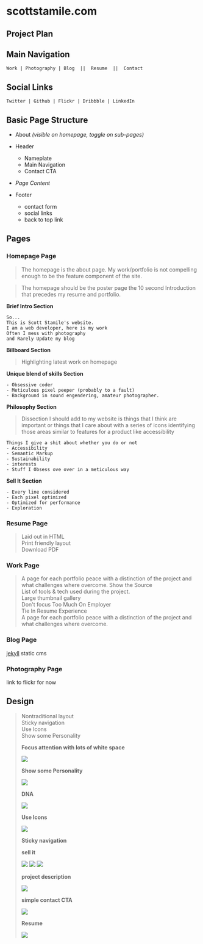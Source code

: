 # scottstamile.com

## Project Plan

## Main Navigation

    Work | Photography | Blog  ||  Resume  ||  Contact

## Social Links

    Twitter | Github | Flickr | Dribbble | LinkedIn

## Basic Page Structure

* About *(visible on homepage, toggle on sub-pages)*

* Header
    * Nameplate
    * Main Navigation
    * Contact CTA

* *Page Content*

* Footer
    * contact form
    * social links
    * back to top link

## Pages

### Homepage Page

> The homepage is the about page. My work/portfolio is not compelling enough to be the feature component of the site.  

> The homepage should be the poster page the 10 second Introduction that precedes my resume and portfolio.

**Brief Intro Section**

    So...  
    This is Scott Stamile's website.  
    I am a web developer, here is my work  
    Often I mess with photography  
    and Rarely Update my blog

**Billboard Section**

> Highlighting latest work on homepage

**Unique blend of skills Section**

    - Obsessive coder
    - Meticulous pixel peeper (probably to a fault)
    - Background in sound engendering, amateur photographer.

**Philosophy Section**

> Dissection I should add to my website is things that I think are important or things that I care about with a series of icons identifying those areas similar to features for a product like accessibility

    Things I give a shit about whether you do or not
    - Accessibility
    - Semantic Markup
    - Sustainability
    - interests
    - Stuff I Obsess ove over in a meticulous way

**Sell It Section**

    - Every line considered  
    - Each pixel optimized  
    - Optimized for performance  
    - Exploration  

### Resume Page

> Laid out in HTML  
> Print friendly layout  
> Download PDF

### Work Page

> A page for each portfolio peace with a distinction of the project and what challenges where overcome.
> Show the Source  
> List of tools & tech used during the project.  
> Large thumbnail gallery  
> Don't focus Too Much On Employer  
> Tie In Resume Experience  
> A page for each portfolio peace with a distinction of the project and what challenges where overcome.


### Blog Page

[jekyll](http://jekyllrb.com) static cms

### Photography Page

link to flickr for now

## Design

> Nontraditional layout  
> Sticky navigation  
> Use Icons  
> Show some Personality  
> 
> **Focus attention with lots of white space**
> 
> ![][whitespace]
> 
> **Show some Personality**
> 
> ![][personality]
> 
> **DNA**
> 
> ![][dna]
> 
> **Use Icons**
> 
> ![][icons]
> 
> **Sticky navigation**
> 
> **sell it**
> 
> ![][sell] ![][sell2] ![][sell3]
> 
> **project description**
> 
> ![][project]
> 
> **simple contact CTA**
> 
> ![][cta]
> 
> **Resume**
> 
> ![][resume]

[resume]: https://www.evernote.com/shard/s1/sh/b845eb1f-09a7-4209-a3ea-724aef8da41b/39baf0c3093306b27ab3a35323ae127f/deep/0/Screenshot%203/18/13%202:12%20PM.jpg
[personality]: https://www.evernote.com/shard/s1/sh/58dc9f29-ea18-4fb7-bc7f-2677e55b3d39/0af5310349982e117a5e883a862e0b24/deep/0/Screenshot%203/18/13%201:46%20PM.jpg
[dna]: https://www.evernote.com/shard/s1/sh/b845eb1f-09a7-4209-a3ea-724aef8da41b/39baf0c3093306b27ab3a35323ae127f/deep/0/Screenshot%203/18/13%202:12%20PM.jpg
[cta]: https://www.evernote.com/shard/s1/sh/bc5f98a8-d99b-4822-90e7-e3f1e4f6833e/6cdd8d6cd72ff9b3a5fd628d851355f6/deep/0/Screenshot%203/18/13%202:14%20PM.jpg
[sell2]: https://www.evernote.com/shard/s1/sh/28bf60b4-9e76-43b9-9b7a-5ffaee190c5b/fbd6cf9cfc01bdfe1329e52a66cd7095/deep/0/Screenshot%203/18/13%202:10%20PM.jpg
[whitespace]: https://www.evernote.com/shard/s1/sh/5b3afac4-26f1-4636-a964-f526da9954ad/9565efd176ad44644b74e868dd18f4f9/deep/0/Screenshot%203/18/13%201:22%20PM.jpg
[project]: https://www.evernote.com/shard/s1/sh/2dfd280d-c90c-416e-94e6-e8720860e03f/c65dc6ceb8a3208063487f587dee2cc2/deep/0/Screenshot%203/18/13%202:19%20PM.jpg
[icons]: https://www.evernote.com/shard/s1/sh/e95206fe-65d9-4160-9f07-277365256234/f9d2bcd5046e085545ed170447365f18/deep/0/Screenshot%203/18/13%201:50%20PM.jpg
[sell]: https://www.evernote.com/shard/s1/sh/b50278f0-5e00-4d4e-9b79-9c25c2ef02ae/bb5a27e8ace2e7edb9e6989c9b951ad0/deep/0/Screenshot%203/18/13%202:07%20PM.jpg
[sell3]: https://www.evernote.com/shard/s1/sh/c6c37ca0-bc3a-4914-b1e4-655af93aa079/db9fdef8b13ee4e89c73d7ef1b83a914/deep/0/Screenshot%203/18/13%202:18%20PM.jpg